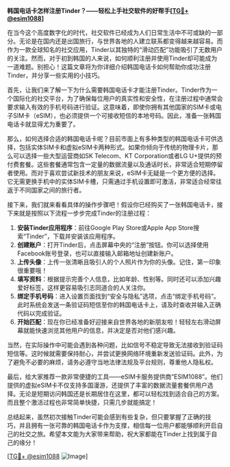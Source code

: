 **韩国电话卡怎样注册Tinder？——轻松上手社交软件的好帮手[[TG💪+ @esim1088](https://t.me/s/esim1088)]**

在当今这个高度数字化的时代，社交软件已经成为人们日常生活中不可或缺的一部分。无论是在国内还是出国旅行，与世界各地的人建立联系都变得越来越容易。而作为一款全球知名的社交应用，Tinder以其独特的“滑动匹配”功能吸引了无数用户的关注。然而，对于初到韩国的人来说，如何顺利注册并使用Tinder却可能成为一道难题。别担心！这篇文章将为你详细介绍韩国电话卡如何帮助你成功注册Tinder，并分享一些实用的小技巧。

首先，让我们来了解一下为什么需要韩国电话卡才能注册Tinder。Tinder作为一个国际化的社交平台，为了确保每位用户的真实性和安全性，在注册过程中通常会要求输入有效的手机号码进行验证。这意味着，即使你拥有其他国家的SIM卡或电子SIM卡（eSIM），也必须提供一个可接收短信的本地号码。因此，准备一张韩国电话卡就显得尤为重要了。

那么，如何选择合适的韩国电话卡呢？目前市面上有多种类型的韩国电话卡可供选择，包括实体SIM卡和虚拟eSIM卡两种形式。如果你倾向于传统的物理卡片，那么可以选择一些大型运营商如SK Telecom、KT Corporation或者LG U+提供的预付费套餐。这些套餐通常包含一定量的数据流量以及通话时长，非常适合短期停留者使用。而对于喜欢尝试新技术的朋友来说，eSIM卡无疑是一个更方便的选择。它无需更换手机中的实体SIM卡槽，只需通过手机设置即可激活，非常适合经常往返于不同国家之间的旅行者。

接下来，我们就来看看具体的操作步骤吧！假设你已经购买了一张韩国电话卡，接下来就是按照以下流程一步步完成Tinder的注册过程：

1. **安装Tinder应用程序**：前往Google Play Store或Apple App Store搜索“Tinder”，下载并安装该应用程序。
2. **创建账户**：打开Tinder后，点击屏幕中央的“注册”按钮。你可以选择使用Facebook账号登录，也可以直接输入邮箱地址创建新账户。
3. **上传头像**：上传一张清晰且吸引人的个人照片作为你的头像。记住，第一印象很重要哦！
4. **填写资料**：根据提示完善个人信息，比如年龄、性别等。同时还可以添加兴趣爱好标签，这样更容易吸引志同道合的人关注你。
5. **绑定手机号码**：进入设置页面找到“安全与隐私”选项，点击“绑定手机号码”。此时系统会发送一条验证码短信至你的韩国电话卡上，请及时查收并输入正确代码以完成验证。
6. **开始匹配**：现在你已经准备好迎接来自世界各地的新朋友啦！轻轻左右滑动屏幕就能快速浏览其他用户的信息，并决定是否对他们感兴趣。

当然，在实际操作中可能会遇到各种问题，比如信号不稳定导致无法接收到验证码短信等。这时候就需要保持耐心，并尝试更换网络环境重新发送验证码。此外，为了避免不必要的麻烦，请务必遵守当地法律法规及平台规则，尊重他人隐私权。

最后，给大家推荐一款非常便捷的工具——eSIM卡服务提供商“ESIM1088”。他们提供的虚拟eSIM卡不仅支持多国漫游，还提供了丰富的数据流量套餐供用户选择。无论是短期访问韩国还是长期居住在这里，都可以轻松找到适合自己的方案。而且整个激活过程也非常简单快捷，只需几步就能搞定！

总结起来，虽然初次接触Tinder可能会感到有些复杂，但只要掌握了正确的技巧，并且拥有一张可靠的韩国电话卡作为支撑，相信每一位用户都能够顺利开启自己的社交之旅。希望本文能为大家带来帮助，祝大家都能在Tinder上找到属于自己的缘分！

[[TG💪+ @esim1088](https://t.me/s/esim1088) ![Image](https://i.postimg.cc/4NQfJmqS/Snipaste-2025-05-13-00-14-12.png)]